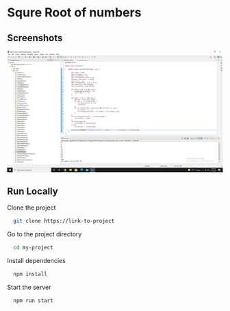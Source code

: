 
# Squre Root of numbers

 
## Screenshots

![App Screenshot](https://github.com/Karishma290395/SqureRoot/blob/main/SqureRoot.png)


## Run Locally

Clone the project

```bash
  git clone https://link-to-project
```

Go to the project directory

```bash
  cd my-project
```

Install dependencies

```bash
  npm install
```

Start the server

```bash
  npm run start
```

